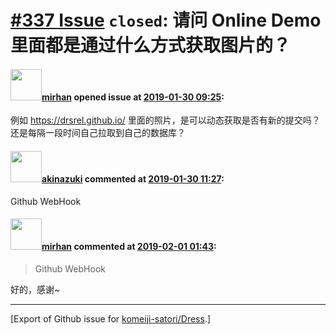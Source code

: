 # [\#337 Issue](https://github.com/komeiji-satori/Dress/issues/337) `closed`: 请问 Online Demo 里面都是通过什么方式获取图片的？

#### <img src="https://avatars.githubusercontent.com/u/1812666?v=4" width="50">[mirhan](https://github.com/mirhan) opened issue at [2019-01-30 09:25](https://github.com/komeiji-satori/Dress/issues/337):

例如 https://drsrel.github.io/ 里面的照片，是可以动态获取是否有新的提交吗？
还是每隔一段时间自己拉取到自己的数据库？

#### <img src="https://avatars.githubusercontent.com/u/43605695?u=28744b8d5b4760b4dd456ee25b64ba798d97eef2&v=4" width="50">[akinazuki](https://github.com/akinazuki) commented at [2019-01-30 11:27](https://github.com/komeiji-satori/Dress/issues/337#issuecomment-458910598):

Github WebHook

#### <img src="https://avatars.githubusercontent.com/u/1812666?v=4" width="50">[mirhan](https://github.com/mirhan) commented at [2019-02-01 01:43](https://github.com/komeiji-satori/Dress/issues/337#issuecomment-459574796):

> Github WebHook

好的，感谢~


-------------------------------------------------------------------------------



[Export of Github issue for [komeiji-satori/Dress](https://github.com/komeiji-satori/Dress).]
